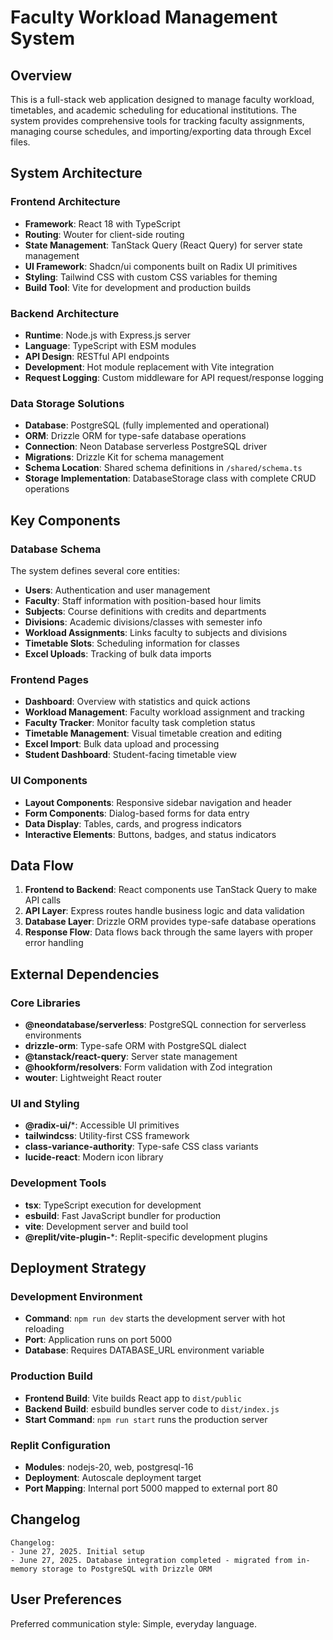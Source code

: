 # Faculty Workload Management System

## Overview

This is a full-stack web application designed to manage faculty workload, timetables, and academic scheduling for educational institutions. The system provides comprehensive tools for tracking faculty assignments, managing course schedules, and importing/exporting data through Excel files.

## System Architecture

### Frontend Architecture
- **Framework**: React 18 with TypeScript
- **Routing**: Wouter for client-side routing
- **State Management**: TanStack Query (React Query) for server state management
- **UI Framework**: Shadcn/ui components built on Radix UI primitives
- **Styling**: Tailwind CSS with custom CSS variables for theming
- **Build Tool**: Vite for development and production builds

### Backend Architecture
- **Runtime**: Node.js with Express.js server
- **Language**: TypeScript with ESM modules
- **API Design**: RESTful API endpoints
- **Development**: Hot module replacement with Vite integration
- **Request Logging**: Custom middleware for API request/response logging

### Data Storage Solutions
- **Database**: PostgreSQL (fully implemented and operational)
- **ORM**: Drizzle ORM for type-safe database operations
- **Connection**: Neon Database serverless PostgreSQL driver
- **Migrations**: Drizzle Kit for schema management
- **Schema Location**: Shared schema definitions in `/shared/schema.ts`
- **Storage Implementation**: DatabaseStorage class with complete CRUD operations

## Key Components

### Database Schema
The system defines several core entities:
- **Users**: Authentication and user management
- **Faculty**: Staff information with position-based hour limits
- **Subjects**: Course definitions with credits and departments
- **Divisions**: Academic divisions/classes with semester info
- **Workload Assignments**: Links faculty to subjects and divisions
- **Timetable Slots**: Scheduling information for classes
- **Excel Uploads**: Tracking of bulk data imports

### Frontend Pages
- **Dashboard**: Overview with statistics and quick actions
- **Workload Management**: Faculty workload assignment and tracking
- **Faculty Tracker**: Monitor faculty task completion status
- **Timetable Management**: Visual timetable creation and editing
- **Excel Import**: Bulk data upload and processing
- **Student Dashboard**: Student-facing timetable view

### UI Components
- **Layout Components**: Responsive sidebar navigation and header
- **Form Components**: Dialog-based forms for data entry
- **Data Display**: Tables, cards, and progress indicators
- **Interactive Elements**: Buttons, badges, and status indicators

## Data Flow

1. **Frontend to Backend**: React components use TanStack Query to make API calls
2. **API Layer**: Express routes handle business logic and data validation
3. **Database Layer**: Drizzle ORM provides type-safe database operations
4. **Response Flow**: Data flows back through the same layers with proper error handling

## External Dependencies

### Core Libraries
- **@neondatabase/serverless**: PostgreSQL connection for serverless environments
- **drizzle-orm**: Type-safe ORM with PostgreSQL dialect
- **@tanstack/react-query**: Server state management
- **@hookform/resolvers**: Form validation with Zod integration
- **wouter**: Lightweight React router

### UI and Styling
- **@radix-ui/***: Accessible UI primitives
- **tailwindcss**: Utility-first CSS framework
- **class-variance-authority**: Type-safe CSS class variants
- **lucide-react**: Modern icon library

### Development Tools
- **tsx**: TypeScript execution for development
- **esbuild**: Fast JavaScript bundler for production
- **vite**: Development server and build tool
- **@replit/vite-plugin-***: Replit-specific development plugins

## Deployment Strategy

### Development Environment
- **Command**: `npm run dev` starts the development server with hot reloading
- **Port**: Application runs on port 5000
- **Database**: Requires DATABASE_URL environment variable

### Production Build
- **Frontend Build**: Vite builds React app to `dist/public`
- **Backend Build**: esbuild bundles server code to `dist/index.js`
- **Start Command**: `npm run start` runs the production server

### Replit Configuration
- **Modules**: nodejs-20, web, postgresql-16
- **Deployment**: Autoscale deployment target
- **Port Mapping**: Internal port 5000 mapped to external port 80

## Changelog

```
Changelog:
- June 27, 2025. Initial setup
- June 27, 2025. Database integration completed - migrated from in-memory storage to PostgreSQL with Drizzle ORM
```

## User Preferences

Preferred communication style: Simple, everyday language.